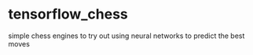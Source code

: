 # tensorflow_chess

simple chess engines to try out using neural networks to predict the best moves
